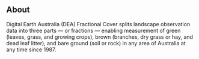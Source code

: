 ## About

Digital Earth Australia (DEA) Fractional Cover splits landscape observation data into three parts — or fractions — enabling measurement of green (leaves, grass, and growing crops), brown (branches, dry grass or hay, and dead leaf litter), and bare ground (soil or rock) in any area of Australia at any time since 1987.

